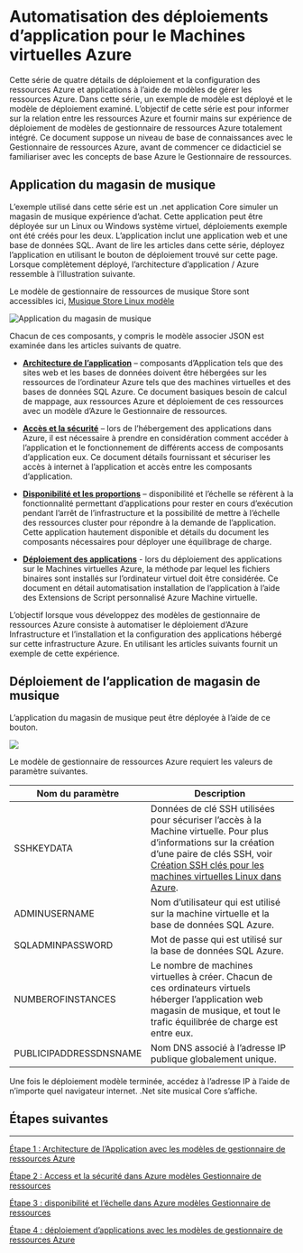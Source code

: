 <properties
   pageTitle="Machine virtuelle Azure DotNet Core didacticiel 1 | Microsoft Azure"
   description="Machine virtuelle Azure DotNet Core didacticiel"
   services="virtual-machines-linux"
   documentationCenter="virtual-machines"
   authors="neilpeterson"
   manager="timlt"
   editor="tysonn"
   tags="azure-service-management"/>

<tags
   ms.service="virtual-machines-linux"
   ms.devlang="na"
   ms.topic="article"
   ms.tgt_pltfrm="vm-linux"
   ms.workload="infrastructure"
   ms.date="09/21/2016"
   ms.author="nepeters"/>

# <a name="automating-application-deployments-to-azure-virtual-machines"></a>Automatisation des déploiements d’application pour le Machines virtuelles Azure

Cette série de quatre détails de déploiement et la configuration des ressources Azure et applications à l’aide de modèles de gérer les ressources Azure. Dans cette série, un exemple de modèle est déployé et le modèle de déploiement examiné. L’objectif de cette série est pour informer sur la relation entre les ressources Azure et fournir mains sur expérience de déploiement de modèles de gestionnaire de ressources Azure totalement intégré. Ce document suppose un niveau de base de connaissances avec le Gestionnaire de ressources Azure, avant de commencer ce didacticiel se familiariser avec les concepts de base Azure le Gestionnaire de ressources.

## <a name="music-store-application"></a>Application du magasin de musique

L’exemple utilisé dans cette série est un .net application Core simuler un magasin de musique expérience d’achat. Cette application peut être déployée sur un Linux ou Windows système virtuel, déploiements exemple ont été créés pour les deux. L’application inclut une application web et une base de données SQL. Avant de lire les articles dans cette série, déployez l’application en utilisant le bouton de déploiement trouvé sur cette page. Lorsque complètement déployé, l’architecture d’application / Azure ressemble à l’illustration suivante. 

Le modèle de gestionnaire de ressources de musique Store sont accessibles ici, [Musique Store Linux modèle]( https://github.com/neilpeterson/nepeters-azure-templates/tree/master/dotnet-core-music-linux-vm-sql-db)

![Application du magasin de musique](./media/virtual-machines-linux-dotnet-core/music-store.png)

Chacun de ces composants, y compris le modèle associer JSON est examinée dans les articles suivants de quatre.

- [**Architecture de l’application**](./virtual-machines-linux-dotnet-core-2-architecture.md) – composants d’Application tels que des sites web et les bases de données doivent être hébergées sur les ressources de l’ordinateur Azure tels que des machines virtuelles et des bases de données SQL Azure. Ce document basiques besoin de calcul de mappage, aux ressources Azure et déploiement de ces ressources avec un modèle d’Azure le Gestionnaire de ressources. 

- [**Accès et la sécurité**](./virtual-machines-linux-dotnet-core-3-access-security.md) – lors de l’hébergement des applications dans Azure, il est nécessaire à prendre en considération comment accéder à l’application et le fonctionnement de différents access de composants d’application eux. Ce document détails fournissant et sécuriser les accès à internet à l’application et accès entre les composants d’application.

- [**Disponibilité et les proportions**](./virtual-machines-linux-dotnet-core-4-availability-scale.md) – disponibilité et l’échelle se réfèrent à la fonctionnalité permettant d’applications pour rester en cours d’exécution pendant l’arrêt de l’infrastructure et la possibilité de mettre à l’échelle des ressources cluster pour répondre à la demande de l’application. Cette application hautement disponible et détails du document les composants nécessaires pour déployer une équilibrage de charge.

- [**Déploiement des applications**](./virtual-machines-linux-dotnet-core-5-app-deployment.md) - lors du déploiement des applications sur le Machines virtuelles Azure, la méthode par lequel les fichiers binaires sont installés sur l’ordinateur virtuel doit être considérée. Ce document en détail automatisation installation de l’application à l’aide des Extensions de Script personnalisé Azure Machine virtuelle.

L’objectif lorsque vous développez des modèles de gestionnaire de ressources Azure consiste à automatiser le déploiement d’Azure Infrastructure et l’installation et la configuration des applications hébergé sur cette infrastructure Azure. En utilisant les articles suivants fournit un exemple de cette expérience.

## <a name="deploy-the-music-store-application"></a>Déploiement de l’application de magasin de musique

L’application du magasin de musique peut être déployée à l’aide de ce bouton.

<a href="https://portal.azure.com/#create/Microsoft.Template/uri/https%3A%2F%2Fraw.githubusercontent.com%2FMicrosoft%2Fdotnet-core-sample-templates%2Fmaster%2Fdotnet-core-music-linux%2Fazuredeploy.json" target="_blank">
    <img src="http://azuredeploy.net/deploybutton.png"/>
</a>

Le modèle de gestionnaire de ressources Azure requiert les valeurs de paramètre suivantes.

|Nom du paramètre |Description   |
|---|---|
|SSHKEYDATA   | Données de clé SSH utilisées pour sécuriser l’accès à la Machine virtuelle. Pour plus d’informations sur la création d’une paire de clés SSH, voir [Création SSH clés pour les machines virtuelles Linux dans Azure](virtual-machines-linux-mac-create-ssh-keys.md).  |
|ADMINUSERNAME   | Nom d’utilisateur qui est utilisé sur la machine virtuelle et la base de données SQL Azure.  |
|SQLADMINPASSWORD | Mot de passe qui est utilisé sur la base de données SQL Azure.  |
|NUMBEROFINSTANCES | Le nombre de machines virtuelles à créer. Chacun de ces ordinateurs virtuels héberger l’application web magasin de musique, et tout le trafic équilibrée de charge est entre eux. |
|PUBLICIPADDRESSDNSNAME | Nom DNS associé à l’adresse IP publique globalement unique. |

Une fois le déploiement modèle terminée, accédez à l’adresse IP à l’aide de n’importe quel navigateur internet. .Net site musical Core s’affiche.

## <a name="next-steps"></a>Étapes suivantes

<hr>

[Étape 1 : Architecture de l’Application avec les modèles de gestionnaire de ressources Azure](./virtual-machines-linux-dotnet-core-2-architecture.md)

[Étape 2 : Access et la sécurité dans Azure modèles Gestionnaire de ressources](./virtual-machines-linux-dotnet-core-3-access-security.md)

[Étape 3 : disponibilité et l’échelle dans Azure modèles Gestionnaire de ressources](./virtual-machines-linux-dotnet-core-4-availability-scale.md)

[Étape 4 : déploiement d’applications avec les modèles de gestionnaire de ressources Azure](./virtual-machines-linux-dotnet-core-5-app-deployment.md)


